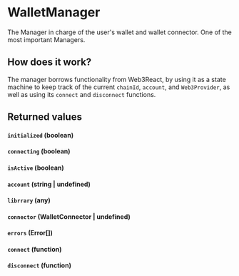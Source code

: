 # WalletManager

The Manager in charge of the user's wallet and wallet connector. One of the most important Managers.

## How does it work?

The manager borrows functionality from Web3React, by using it as a state machine to keep track of the current `chainId`, `account`, and `Web3Provider`, as well as using its `connect` and `disconnect` functions.

## Returned values

#### `initialized` (boolean)
#### `connecting` (boolean)
#### `isActive` (boolean)
#### `account` (string | undefined)
#### `librrary` (any)
#### `connector` (WalletConnector | undefined)
#### `errors` (Error[])
#### `connect` (function)
#### `disconnect` (function)